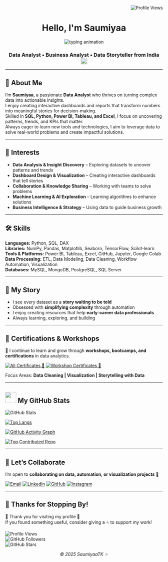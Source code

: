 <!-- Profile views top-right -->
<p align="right">
  <img src="https://komarev.com/ghpvc/?username=SaumiyaaTK&label=Profile%20Views&color=0e75b6&style=flat" alt="Profile Views" />
</p>

<!-- Header -->
<h1 align="center">Hello, I'm Saumiyaa</h1>

<!-- Purple-style animated intro -->
<p align="center">
  <img src="https://readme-typing-svg.demolab.com?font=Fira+Code&weight=500&size=20&pause=1000&color=A020F0&center=true&vCenter=true&width=480&lines=Welcome+to+My+Journey+of+Learning;Turning+Raw+Data+into+Insights" alt="typing animation" />
</p>

<!-- Subtitle -->
<h3 align="center">
  Data Analyst • Business Analyst • Data Storyteller from India
   <img src="https://flagcdn.com/w40/in.png" width="20" alt="India Flag">
</h3>

---

## 🚀 About Me

I’m **Saumiyaa**, a passionate **Data Analyst** who thrives on turning complex data into actionable insights.  
I enjoy creating interactive dashboards and reports that transform numbers into meaningful stories for decision-making.  
Skilled in **SQL, Python, Power BI, Tableau, and Excel**, I focus on uncovering patterns, trends, and KPIs that matter.  
Always eager to learn new tools and technologies, I aim to leverage data to solve real-world problems and create impactful solutions.  

---

## 🔭 Interests

- **Data Analysis & Insight Discovery** – Exploring datasets to uncover patterns and trends  
- **Dashboard Design & Visualization** – Creating interactive dashboards that tell stories  
- **Collaboration & Knowledge Sharing** – Working with teams to solve problems  
- **Machine Learning & AI Exploration** – Learning algorithms to enhance solutions  
- **Business Intelligence & Strategy** – Using data to guide business growth  

---

## 🛠️ Skills

**Languages:** Python, SQL, DAX  
**Libraries:** NumPy, Pandas, Matplotlib, Seaborn, TensorFlow, Scikit-learn  
**Tools & Platforms:** Power BI, Tableau, Excel, GitHub, Jupyter, Google Colab  
**Data Processing:** ETL, Data Modeling, Data Cleaning, Workflow Automation, Visualization  
**Databases:** MySQL, MongoDB, PostgreSQL, SQL Server  

---

## 🌟 My Story

- I see every dataset as a **story waiting to be told**  
- Obsessed with **simplifying complexity** through automation  
- I enjoy creating resources that help **early-career data professionals**  
- Always learning, exploring, and building  

---

## 🏅 Certifications & Workshops

📜 I continue to learn and grow through **workshops, bootcamps, and certifications** in data analytics.  

[![All Certificates 🌟](https://img.shields.io/badge/All%20Certificates-%F0%9F%8C%9F-9370DB?style=for-the-badge&logo=read-the-docs)](Certifications/) 
[![Workshop Certificates 🌟](https://img.shields.io/badge/Workshop%20Certificates-%F0%9F%8C%9F-9370DB?style=for-the-badge&logo=read-the-docs)](Workshop/)

Focus Areas: **Data Cleaning | Visualization | Storytelling with Data**  

---

## <img src="https://i.pinimg.com/originals/65/c4/f4/65c4f452571be1261e9c623f7da488ac.gif" width="35px"> My GitHub Stats

![GitHub Stats](https://github-readme-stats.vercel.app/api?username=SaumiyaaTK&show_icons=true&count_private=true&cache_seconds=1800&bg_color=00000000&title_color=000000&text_color=404040&icon_color=9370DB&rank_icon=github)

[![Top Langs](https://github-readme-stats.vercel.app/api/top-langs?username=SaumiyaaTK&show_icons=true&locale=en&layout=compact&bg_color=00000000&title_color=000000&text_color=404040&icon_color=9370DB&hide_border=true)](https://github.com/anuraghazra/github-readme-stats)

[![GitHub Activity Graph](https://github-readme-activity-graph.vercel.app/graph?username=SaumiyaaTK&bg_color=00000000&color=404040&line=9370DB&point=9370DB&area=true&hide_border=true)](https://github.com/ashutosh00710/github-readme-activity-graph)

[![Top Contributed Repo](https://github-contributor-stats.vercel.app/api?username=SaumiyaaTK&limit=5&theme=flat&bg_color=00000000&title_color=000000&text_color=404040&icon_color=9370DB&hide_border=true&combine_all_yearly_contributions=true)](https://github.com/LordDashMe/github-contributor-stats)

---

## 🤝 Let’s Collaborate

I’m open to **collaborating on data, automation, or visualization projects** 🤝

[![Email](https://img.shields.io/badge/Email-Send-red?style=for-the-badge&logo=gmail)](mailto:saumiyaakannan@gmail.com) 
[![LinkedIn](https://img.shields.io/badge/LINKEDIN-PROFILE-0077B5?style=for-the-badge&logo=linkedin)](https://linkedin.com/in/saumiyaa-t-k) 
[![GitHub](https://img.shields.io/badge/GitHub-Profile-black?style=for-the-badge&logo=github)](https://github.com/SaumiyaaTK) 
[![Instagram](https://img.shields.io/badge/Instagram-Profile-E4405F?style=for-the-badge&logo=instagram&logoColor=white)](https://www.instagram.com/_saumi.teddy_/)

---

## 🚀 Thanks for Stopping By!

🙏 Thank you for visiting my profile 💖  
If you found something useful, consider giving a ⭐ to support my work!  

![Profile Views](https://komarev.com/ghpvc/?username=SaumiyaaTK&color=blue&style=flat-square)  
![GitHub Followers](https://img.shields.io/github/followers/SaumiyaaTK?label=Follow&style=social)  
![GitHub Stars](https://img.shields.io/github/stars/SaumiyaaTK?affiliations=OWNER%2CCOLLABORATOR&style=social)  

<p align="center"><em>© 2025 SaumiyaaTK ✨</em></p>
